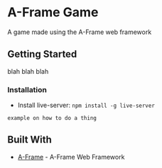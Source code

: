 # A-Frame Game
A game made using the A-Frame web framework

## Getting Started
blah blah blah

### Installation
+ Install live-server: `npm install -g live-server`
```
example on how to do a thing
```

## Built With
* [A-Frame](https://aframe.io/) - A-Frame Web Framework
